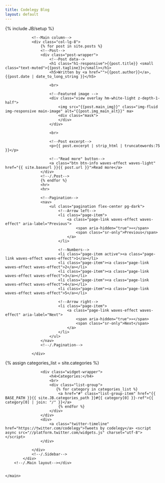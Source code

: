 ```yaml
---
title: Codelegy Blog
layout: default
---
```


{% include JB/setup %}


<!--
{% for post in site.posts %}
		 {{post.title}}
		 

{% endfor %}
-->

<main>
        <!--Main layout-->
        <div class="container">
            <div class="row">

                <!--Main column-->
                <div class="col-lg-8">
                    {% for post in site.posts %}
                    <!--Post-->
                    <div class="post-wrapper">
                        <!--Post data-->
                        <h1 class="h1-responsive">{{post.title}} <small class="text-muted">{{post.tagline}}</small></h1>
                        <h5>Written by <a href="">{{post.author}}</a>, {{post.date | date_to_long_string }}</h5>

                        <br>

                        <!--Featured image -->
                        <div class="view overlay hm-white-light z-depth-1-half">
                            <img src="{{post.main_img}}" class="img-fluid img-responsive main-image" alt="{{post.img_main_alt}}" ma>
                            <div class="mask">
                            </div>
                        </div>

                        <br>

                        <!--Post excerpt-->
                        <p>{{ post.excerpt | strip_html | truncatewords:75 }}</p>

                        <!--"Read more" button-->
                        <a class="btn btn-info waves-effect waves-light" href="{{ site.baseurl }}{{ post.url }}">Read more</a>
                    </div>
                    <!--/.Post-->
                    {% endfor %}
                    <hr>    
                    <hr>

                    <!--Pagination-->
                    <nav>
                        <ul class="pagination flex-center pg-dark">
                            <!--Arrow left-->
                            <li class="page-item">
                                <a class="page-link waves-effect waves-effect" aria-label="Previous">
                                    <span aria-hidden="true">«</span>
                                    <span class="sr-only">Previous</span>
                                </a>
                            </li>

                            <!--Numbers-->
                            <li class="page-item active"><a class="page-link waves-effect waves-effect">1</a></li>
                            <li class="page-item"><a class="page-link waves-effect waves-effect">2</a></li>
                            <li class="page-item"><a class="page-link waves-effect waves-effect">3</a></li>
                            <li class="page-item"><a class="page-link waves-effect waves-effect">4</a></li>
                            <li class="page-item"><a class="page-link waves-effect waves-effect">5</a></li>

                            <!--Arrow right-->
                            <li class="page-item">
                                <a class="page-link waves-effect waves-effect" aria-label="Next">
                                    <span aria-hidden="true">»</span>
                                    <span class="sr-only">Next</span>
                                </a>
                            </li>
                        </ul>
                    </nav>
                    <!--/.Pagination-->

                </div>
 {% assign categories_list = site.categories %}  
                <!--Sidebar-->
                <div class="col-lg-4">

                    <div class="widget-wrapper">
                        <h4>Categories:</h4>
                        <br>
                        <div class="list-group">
                           {% for category in categories_list %} 
                            <a href="#" class="list-group-item" href="{{ BASE_PATH }}{{ site.JB.categories_path }}#{{ category[0] }}-ref">{{ category[0] | join: "/" }}</a>
                            {% endfor %} 
                        </div>
                    </div>
                    <div>
                    	<a class="twitter-timeline" href="https://twitter.com/codelegy">Tweets by codelegy</a> <script async src="//platform.twitter.com/widgets.js" charset="utf-8"></script>
                    </div>
<!--

  <div class="widget-wrapper">
    <h4>Subscription form:</h4>
    <br>
    <div class="card">
       <div class="card-block">
           <p><strong>Subscribe to our newsletter</strong></p>
           <p>Once a week we will send you a summary of the most useful news</p>
           <div class="subscribe-form ml-block-success" style="display:none">
               <div class="form-section">
                  <h4>Newsletter</h4>
                  <p>Thank you! You have successfully subscribed to our newsletter.</p>
              </div>
          </div>
          <form class="ml-block-form" action="//app.mailerlite.com/webforms/submit/l2x1a1" data-id="344185" data-code="l2x1a1" method="POST" target="_blank">
           <div class="md-form">
               <i class="fa fa-user prefix"></i>
               <input type="text" name="fields[name]" class="form-control" placeholder="Name" value="" autocomplete="name" x-autocompletetype="name" spellcheck="false" autocapitalize="off" autocorrect="off" id="form1">
               <label for="form1">Your name</label>
           </div>
           <div class="md-form">
               <i class="fa fa-envelope prefix"></i>
               <input type="email" name="fields[email]" class="form-control" placeholder="Email*" value="" autocomplete="email" x-autocompletetype="email" spellcheck="false" autocapitalize="off" autocorrect="off" id="form2">
               <label for="form2">Your email</label>
           </div>
           <button class="btn btn-info waves-effect waves-light">Submit</button>
           <button disabled="disabled" style="display: none;" type="button" class="loading">
               <img src="//static.mailerlite.com/images/rolling.gif" width="20" height="20" style="width: 20px; height: 20px;">
           </button>
          </form>
       </div>
   </div>
</div>
<script>
  function ml_webform_success_4516083() {
     var $ = ml_jQuery || jQuery;

     $('.ml-subscribe-form-4516083 .ml-block-success').show();
     $('.ml-subscribe-form-4516083 .ml-block-form').hide();
 };
</script>
<script type="text/javascript" src="//static.mailerlite.com/js/w/webforms.min.js?v98f07ba3d85ef7eb5404a058e826ec34"></script>
                 
-->

                </div>
                <!--/.Sidebar-->
            </div>
        <!--/.Main layout--></div>
        

    </main>
	
	
	
	